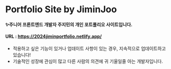 # Portfolio Site by JiminJoo

#### ✨주니어 프론트엔드 개발자 주지민의 개인 포트폴리오 사이트입니다.
#### URL : https://2024jiminportfolio.netlify.app/

- 적용하고 싶은 기능이 있거나 업데이트 사항이 있는 경우, 지속적으로 업데이트하고 있습니다!
- 기술적인 성장에 관심이 많고 다른 사람의 의견에 귀 기울일줄 아는 개발자입니다.
